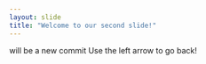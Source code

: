 ```yaml
---
layout: slide
title: "Welcome to our second slide!"
---
```

will be a new commit
Use the left arrow to go back!
